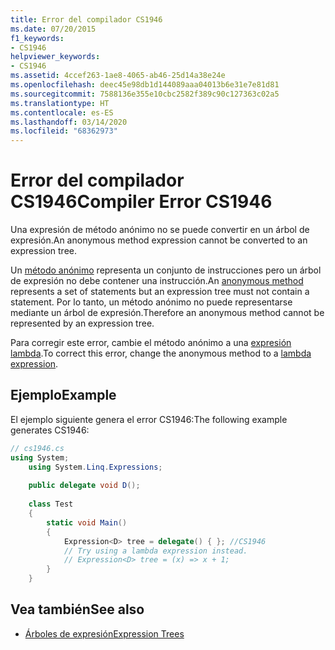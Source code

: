 ```yaml
---
title: Error del compilador CS1946
ms.date: 07/20/2015
f1_keywords:
- CS1946
helpviewer_keywords:
- CS1946
ms.assetid: 4ccef263-1ae8-4065-ab46-25d14a38e24e
ms.openlocfilehash: deec45e98db1d144089aaa04013b6e31e7e81d81
ms.sourcegitcommit: 7588136e355e10cbc2582f389c90c127363c02a5
ms.translationtype: HT
ms.contentlocale: es-ES
ms.lasthandoff: 03/14/2020
ms.locfileid: "68362973"
---
```

# <a name="compiler-error-cs1946"></a><span data-ttu-id="3cd5b-102">Error del compilador CS1946</span><span class="sxs-lookup"><span data-stu-id="3cd5b-102">Compiler Error CS1946</span></span>

<span data-ttu-id="3cd5b-103">Una expresión de método anónimo no se puede convertir en un árbol de expresión.</span><span class="sxs-lookup"><span data-stu-id="3cd5b-103">An anonymous method expression cannot be converted to an expression tree.</span></span>

<span data-ttu-id="3cd5b-104">Un [método anónimo](../operators/delegate-operator.md) representa un conjunto de instrucciones pero un árbol de expresión no debe contener una instrucción.</span><span class="sxs-lookup"><span data-stu-id="3cd5b-104">An [anonymous method](../operators/delegate-operator.md) represents a set of statements but an expression tree must not contain a statement.</span></span> <span data-ttu-id="3cd5b-105">Por lo tanto, un método anónimo no puede representarse mediante un árbol de expresión.</span><span class="sxs-lookup"><span data-stu-id="3cd5b-105">Therefore an anonymous method cannot be represented by an expression tree.</span></span>

<span data-ttu-id="3cd5b-106">Para corregir este error, cambie el método anónimo a una [expresión lambda](../../programming-guide/statements-expressions-operators/lambda-expressions.md).</span><span class="sxs-lookup"><span data-stu-id="3cd5b-106">To correct this error, change the anonymous method to a [lambda expression](../../programming-guide/statements-expressions-operators/lambda-expressions.md).</span></span>
  
## <a name="example"></a><span data-ttu-id="3cd5b-107">Ejemplo</span><span class="sxs-lookup"><span data-stu-id="3cd5b-107">Example</span></span>

<span data-ttu-id="3cd5b-108">El ejemplo siguiente genera el error CS1946:</span><span class="sxs-lookup"><span data-stu-id="3cd5b-108">The following example generates CS1946:</span></span>  

```csharp
// cs1946.cs  
using System;  
    using System.Linq.Expressions;  
  
    public delegate void D();  
  
    class Test  
    {  
        static void Main()  
        {  
            Expression<D> tree = delegate() { }; //CS1946  
            // Try using a lambda expression instead.  
            // Expression<D> tree = (x) => x + 1;  
        }  
    }  
```

## <a name="see-also"></a><span data-ttu-id="3cd5b-109">Vea también</span><span class="sxs-lookup"><span data-stu-id="3cd5b-109">See also</span></span>

- [<span data-ttu-id="3cd5b-110">Árboles de expresión</span><span class="sxs-lookup"><span data-stu-id="3cd5b-110">Expression Trees</span></span>](../../programming-guide/concepts/expression-trees/index.md)
